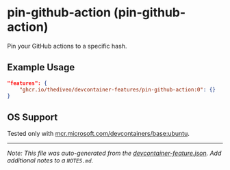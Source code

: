 
# pin-github-action (pin-github-action)

Pin your GitHub actions to a specific hash.

## Example Usage

```json
"features": {
    "ghcr.io/thediveo/devcontainer-features/pin-github-action:0": {}
}
```



## OS Support

Tested only with
[mcr.microsoft.com/devcontainers/base:ubuntu](https://mcr.microsoft.com/en-us/artifact/mar/devcontainers/base/about#about:_ubuntu).


---

_Note: This file was auto-generated from the [devcontainer-feature.json](https://github.com/thediveo/devcontainer-features/blob/main/src/pin-github-action/devcontainer-feature.json).  Add additional notes to a `NOTES.md`._
